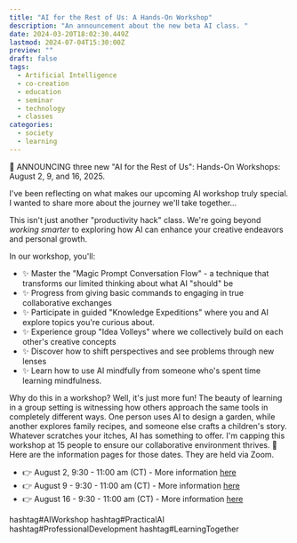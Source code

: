 ```yaml
---
title: "AI for the Rest of Us: A Hands-On Workshop"
description: "An announcement about the new beta AI class. "
date: 2024-03-20T18:02:30.449Z
lastmod: 2024-07-04T15:30:00Z
preview: ""
draft: false
tags:
  - Artificial Intelligence
  - co-creation
  - education
  - seminar
  - technology
  - classes
categories:
  - society
  - learning
---
```


🚀  ANNOUNCING three new "AI for the Rest of Us": Hands-On Workshops: August 2, 9, and 16, 2025. 

I've been reflecting on what makes our upcoming AI workshop truly special. I wanted to share more about the journey we'll take together...
<!--more-->
This isn't just another "productivity hack" class. We're going beyond *working smarter* to exploring how AI can enhance your creative endeavors and personal growth.

In our workshop, you'll:
- ✨ Master the "Magic Prompt Conversation Flow" - a technique that transforms our limited thinking about what AI "should" be
- ✨ Progress from giving basic commands to engaging in true collaborative exchanges
- ✨ Participate in guided "Knowledge Expeditions" where you and AI explore topics you're curious about.
- ✨ Experience group "Idea Volleys" where we collectively build on each other's creative concepts
- ✨ Discover how to shift perspectives and see problems through new lenses
- ✨ Learn how to use AI mindfully from someone who's spent time learning mindfulness. 

Why do this in a workshop? Well, it's just more fun! The beauty of learning in a group setting is witnessing how others approach the same tools in completely different ways. One person uses AI to design a garden, while another explores family recipes, and someone else crafts a children's story. Whatever scratches your itches, AI has something to offer.
I'm capping this workshop at 15 people to ensure our collaborative environment thrives.
📅 Here are the information pages for those dates. They are held via Zoom. 

- 👉 August 2, 9:30 - 11:00 am (CT) - More information [here](https://drive.google.com/file/d/1i-3pxdfAy_3vTgBbldmEo-GXvK2rP7Z3/view?usp=sharing)
- 👉 August 9 - 9:30 - 11:00 am (CT) - More information [here](https://drive.google.com/file/d/1i-3pxdfAy_3vTgBbldmEo-GXvK2rP7Z3/view?usp=sharing)
- 👉 August 16 - 9:30 - 11:00 am (CT) - More information [here](https://drive.google.com/file/d/1i-3pxdfAy_3vTgBbldmEo-GXvK2rP7Z3/view?usp=sharing)

hashtag#AIWorkshop hashtag#PracticalAI hashtag#ProfessionalDevelopment hashtag#LearningTogether